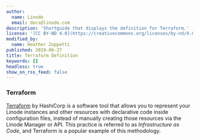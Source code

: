 ```yaml
---
author:
  name: Linode
  email: docs@linode.com
description: 'Shortguide that displays the definition for Terraform.'
license: '[CC BY-ND 4.0](https://creativecommons.org/licenses/by-nd/4.0)'
modified_by:
  name: Heather Zoppetti
published: 2019-06-27
title: Terraform Definition
keywords: []
headless: true
show_on_rss_feed: false
---
```


### Terraform

[Terraform](https://www.terraform.io) by HashiCorp is a software tool that allows you to represent your Linode instances and other resources with declarative code inside configuration files, instead of manually creating those resources via the Linode Manager or API. This practice is referred to as *Infrastructure as Code*, and Terraform is a popular example of this methodology.
